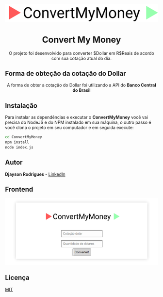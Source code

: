 <p align="center"><img src="./public/logo.png" ></img>
<h1 align="center">Convert My Money</h1>
<p align="center">O projeto foi desenvolvido para converter $Dollar em R$Reais de acordo com sua cotação atual do dia.



## Forma de obteção da cotação do Dollar
<p align="center"> A forma de obter a cotação do Dollar foi utilizando a API do <strong>Banco Central do Brasil </strong></p>


  ## Instalação 
Para instalar as dependências e executar o **ConvertMyMoney** você vai precisa do NodeJS e do NPM instalado em sua máquina, o outro passo é você clona o projeto em seu computador e em seguida execute:
```bash
cd ConvertMyMoney
npm install
node index.js
```



## Autor
**Djayson Rodrigues** - [LinkedIn](https://br.linkedin.com/in/djaysonrodrigues)


## Frontend

<img align="center" src="./public/projeto.png"></img>
## Licença

[MIT](./LICENSE)

